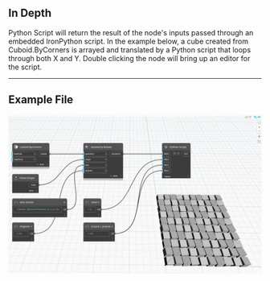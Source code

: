 ## In Depth
Python Script will return the result of the node's inputs passed through an embedded IronPython script. In the example below, a cube created from Cuboid.ByCorners is arrayed and translated by a Python script that loops through both X and Y. Double clicking the node will bring up an editor for the script.
___
## Example File

![Python Script](./PythonNodeModels.PythonNode_img.jpg)

